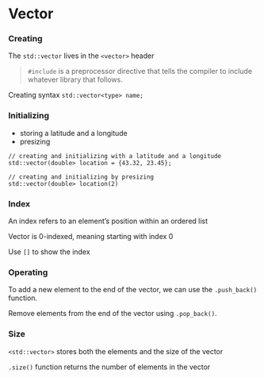 # Vector
### Creating
The `std::vector` lives in the `<vector>` header
> `#include` is a preprocessor directive that tells the compiler to include whatever library that follows.

Creating syntax 
`std::vector<type> name;`

### Initializing
- storing a latitude and a longitude
- presizing

```
// creating and initializing with a latitude and a longitude
std::vector(double> location = {43.32, 23.45};

// creating and initializing by presizing
std::vector(double> location(2)
```

### Index
An index refers to an element’s position within an ordered list

Vector is 0-indexed, meaning starting with index 0

Use `[]` to show the index

### Operating
To add a new element to the end of the vector, we can use the `.push_back()` function.

Remove elements from the end of the vector using `.pop_back()`.

### Size
`<std::vector>` stores both the elements and the size of the vector

`.size()` function returns the number of elements in the vector


